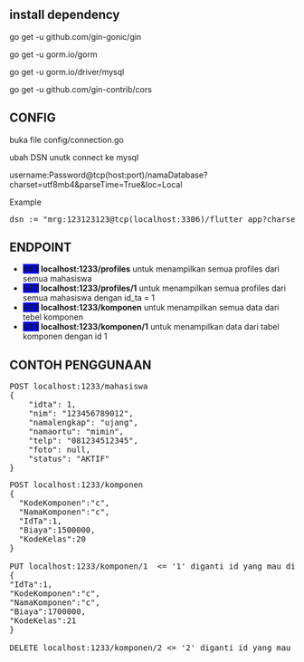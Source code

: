 <h2>install dependency</h2>
<p>go get -u github.com/gin-gonic/gin</p>
<p>go get -u gorm.io/gorm</p>
<p>go get -u gorm.io/driver/mysql</p>
<p>go get -u github.com/gin-contrib/cors</p>
<h2>CONFIG</h2>
<p>buka file config/connection.go</p>
<p>ubah DSN unutk connect ke mysql</p>
<p>username:Password@tcp(host:port)/namaDatabase?charset=utf8mb4&parseTime=True&loc=Local</p>
<p>Example</p>
<pre>
dsn := "mrg:123123123@tcp(localhost:3306)/flutter_app?charset=utf8mb4&parseTime=True&loc=Local"
</pre>

<h2>ENDPOINT</h2>
<ul>
  <li><Strong><span style="background-color:blue">GET</span> localhost:1233/profiles</Strong> untuk menampilkan semua profiles dari semua mahasiswa</li>
  <li><Strong><span style="background-color:blue">GET</span> localhost:1233/profiles/1</Strong> untuk menampilkan semua profiles dari semua mahasiswa dengan id_ta = 1</li>
  <li><Strong><span style="background-color:blue">GET</span> localhost:1233/komponen</Strong> untuk menampilkan semua data dari tebel komponen</li>
  <li><Strong><span style="background-color:blue">GET</span> localhost:1233/komponen/1</Strong> untuk menampilkan data dari tabel komponen dengan id 1</li>
</ul>

<h2>CONTOH PENGGUNAAN</h2>
<pre>
POST localhost:1233/mahasiswa
{
	"idta": 1,
	"nim": "123456789012",
	"namalengkap": "ujang",
	"namaortu": "mimin",
	"telp": "081234512345",
	"foto": null,
	"status": "AKTIF"
}
</pre>

<pre>
POST localhost:1233/komponen
{
  "KodeKomponen":"c",
  "NamaKomponen":"c",
  "IdTa":1,
  "Biaya":1500000,
  "KodeKelas":20
}

PUT localhost:1233/komponen/1  <= '1' diganti id yang mau di edit
{
"IdTa":1,
"KodeKomponen":"c",
"NamaKomponen":"c",
"Biaya":1700000,
"KodeKelas":21
}

DELETE localhost:1233/komponen/2 <= '2' diganti id yang mau di edit
</pre>
